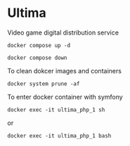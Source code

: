 # Ultima
Video game digital distribution service

~~~shell
docker compose up -d
~~~

~~~shell
docker compose down
~~~

To clean dokcer images and containers
~~~shell
docker system prune -af
~~~

To enter docker container with symfony
~~~shell
docker exec -it ultima_php_1 sh
~~~
or
~~~shell
docker exec -it ultima_php_1 bash
~~~

